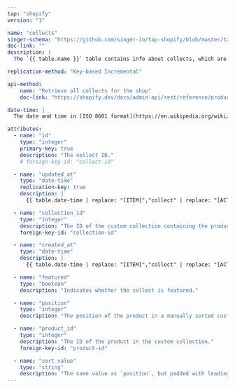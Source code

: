 ```yaml
---
tap: "shopify"
version: "1"

name: "collects"
singer-schema: "https://github.com/singer-io/tap-shopify/blob/master/tap_shopify/schemas/collects.json"
doc-link: ""
description: |
  The `{{ table.name }}` table contains info about collects, which are used to manage relationships between products and custom collections. For every product in a custom collection, there's a collect that tracks the ID of both the product and the custom collection.

replication-method: "Key-based Incremental"

api-method:
    name: "Retrieve all collects for the shop"
    doc-link: "https://shopify.dev/docs/admin-api/rest/reference/products/collect?api[version]=2019-07"

date-time: |
  The date and time in [ISO 8601 format](https://en.wikipedia.org/wiki/ISO_8601){:target="new"} when the [ITEM] was [ACTION].

attributes:
  - name: "id"
    type: "integer"
    primary-key: true
    description: "The collect ID."
    # foreign-key-id: "collect-id"

  - name: "updated_at"
    type: "date-time"
    replication-key: true
    description: |
      {{ table.date-time | replace: "[ITEM]","collect" | replace: "[ACTION]","last updated" }}

  - name: "collection_id"
    type: "integer"
    description: "The ID of the custom collection containing the product."
    foreign-key-id: "collection-id"

  - name: "created_at"
    type: "date-time"
    description: |
      {{ table.date-time | replace: "[ITEM]","collect" | replace: "[ACTION]","created" }}

  - name: "featured"
    type: "boolean"
    description: "Indicates whether the collect is featured."

  - name: "position"
    type: "integer"
    description: "The position of the product in a manually sorted custom collection."

  - name: "product_id"
    type: "integer"
    description: "The ID of the product in the custom collection."
    foreign-key-id: "product-id"

  - name: "sort_value"
    type: "string"
    description: "The same value as `position`, but padded with leading zeroes to make it alphanumeric-sortable."
---
```

